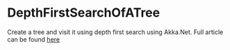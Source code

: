 # DepthFirstSearchOfATree
Create a tree and visit it using depth first search using Akka.Net. Full article can be found
[here](https://pradipkhakurel.wordpress.com/2016/09/21/example-with-akka-net-create-a-tree-and-visit-it-using-depth-first-search)
